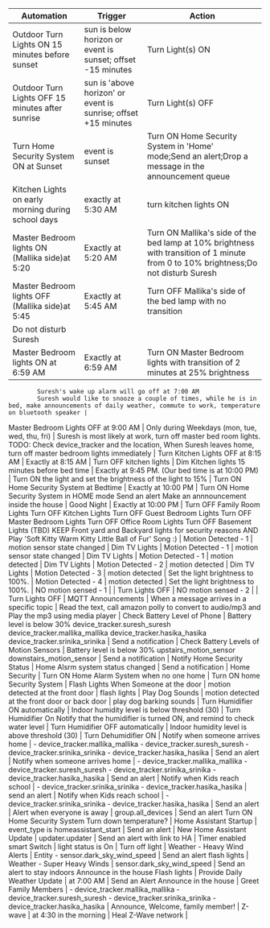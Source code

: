 Automation   |   Trigger   |  Action  |
----------   |   -------   |  ------- |
Outdoor Turn Lights ON 15 minutes before sunset | sun is below horizon or event is sunset; offset -15 minutes | Turn Light(s) ON |
Outdoor Turn Lights OFF 15 minutes after sunrise | sun is 'above horizon' or event is sunrise; offset +15 minutes | Turn Light(s) OFF |
Turn Home Security System ON at Sunset | event is sunset | Turn ON Home Security System in 'Home' mode;Send an alert;Drop a message in the announcement queue |
Kitchen Lights on early morning during school days | exactly at 5:30 AM | turn kitchen lights ON |
Master Bedroom lights ON (Mallika side)at 5:20 | Exactly at 5:20 AM | Turn ON Mallika's side of the bed lamp at 10% brightness with transition of 1 minute from 0 to 10% brightness;Do not disturb Suresh |
Master Bedroom lights OFF (Mallika side)at 5:45 | Exactly at 5:45 AM | Turn OFF Mallika's side of the bed lamp with no transition
 			Do not disturb Suresh |
Master Bedroom lights ON at 6:59 AM | Exactly at 6:59 AM | Turn ON Master Bedroom lights with transition of 2 minutes at 25% brightness
 			Suresh's wake up alarm will go off at 7:00 AM
 			Suresh would like to snooze a couple of times, while he is in bed, make announcements of daily weather, commute to work, temperature on bluetooth speaker |
Master Bedroom Lights OFF at 9:00 AM | Only during Weekdays (mon, tue, wed, thu, fri) | Suresh is most likely at work, turn off master bed room lights.
 			TODO: Check device_tracker and the location, When Suresh leaves home, turn off master bedroom lights immediately |
Turn Kitchen Lights OFF at 8:15 AM | Exactly at 8:15 AM | Turn OFF kitchen lights |
Dim Kitchen lights 15 minutes before bed time | Exactly at 9:45 PM. (Our bed time is at 10:00 PM) | Turn ON the light and set the brightness of the light to 15% |
Turn ON Home Security System at Bedtime | Exactly at 10:00 PM | Turn ON Home Security System in HOME mode
 			Send an alert
 			Make an annnouncement inside the house |
Good Night | Exactly at 10:00 PM | Turn OFF Family Room Lights
 			Turn OFF Kitchen Lights
 			Turn OFF Guest Bedroom Lights
 			Turn OFF Master Bedroom Lights
 			Turn OFF Office Room Lights
 			Turn OFF Basement Lights (TBD)
 			KEEP Front yard and Backyard lights for security reasons
 			AND
 			Play 'Soft Kitty Warm Kitty Little Ball of Fur' Song :) |
Motion Detected - 1 | motion sensor state changed | Dim TV Lights |
Motion Detected - 1 | motion sensor state changed | Dim TV Lights |
Motion Detected - 1 | motion detected | Dim TV Lights |
Motion Detected - 2 | motion detected | Dim TV Lights |
Motion Detected - 3 | motion detected | Set the light brightness to 100%. |
Motion Detected - 4 | motion detected | Set the light brightness to 100%. |
NO motion sensed - 1 |  | Turn Lights OFF |
NO motion sensed - 2 |  | Turn Lights OFF |
MQTT Announcements | When a message arrives in a specific topic | Read the text, call amazon polly to convert to audio/mp3 and Play the mp3 using media player |
Check Battery Level of Phone | Battery level is below 30%
 			device_tracker.suresh_suresh
 			device_tracker.mallika_mallika
 			device_tracker.hasika_hasika
 			device_tracker.srinika_srinika | Send a notification |
Check Battery Levels of Motion Sensors | Battery level is below 30%
 			upstairs_motion_sensor
 			downstairs_motion_sensor | Send a notification |
Notify Home Security Status | Home Alsrm system status changed | Send a notification |
Home Security | Turn ON Home Alarm System when no one home | Turn ON home Security System |
Flash Lights When Someone at the door | motion detected at the front door | flash lights |
Play Dog Sounds | motion detected at the front door or back door | play dog barking sounds |
Turn Humidifier ON automatically | Indoor humidity level is below threshold (30) | Turn Humidifier On
 			Notify that the humidifier is turned ON, and remind to check water level |
Turn Humidifier OFF automatically | Indoor humidity level is above threshold (30) | Turn Dehumidifier ON |
Notify when someone arrives home | - device_tracker.mallika_mallika
 			- device_tracker.suresh_suresh
 			- device_tracker.srinika_srinika
 			- device_tracker.hasika_hasika | Send an alert |
Notify when someone arrives home | - device_tracker.mallika_mallika
 			- device_tracker.suresh_suresh
 			- device_tracker.srinika_srinika
 			- device_tracker.hasika_hasika | Send an alert |
Notify when Kids reach school | - device_tracker.srinika_srinika
 			- device_tracker.hasika_hasika | send an alert |
Notify when Kids reach school | - device_tracker.srinika_srinika
 			- device_tracker.hasika_hasika | Send an alert |
Alert when everyone is away | group.all_devices | Send an alert	
 			Turn ON Home Security System
 			Turn down temperature? |
Home Assistant Startup | event_type is homeassistant_start | Send an alert |
New Home Assistant Update | updater.updater | Send an alert with link to HA |
Timer enabled smart Switch | light status is On | Turn off light |
Weather - Heavy Wind Alerts | Entity - sensor.dark_sky_wind_speed | Send an alert
 			flash lights |
Weather - Super Heavy Winds | sensor.dark_sky_wind_speed | Send an alert to stay indoors
 			Announce in the house
 			Flash lights |
Provide Daily Weather Update | at 7:00 AM | Send an Alert
 			Announce in the house |
Greet Family Members | - device_tracker.mallika_mallika
         - device_tracker.suresh_suresh
         - device_tracker.srinika_srinika
         - device_tracker.hasika_hasika | Announce, Welcome, family member! |
Z-wave | at 4:30 in the morning | Heal Z-Wave network |
